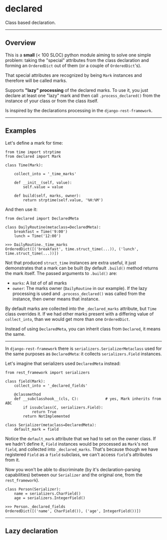 # declared

Class based declaration.

----------

## Overview

This is a **small** (< 100 SLOC) python module aiming to solve one simple problem:
taking the "special" attributes from the class declaration and forming an `OrderedDict`
out of them (or a couple of `OrderedDict`'s).

That special attributes are recognized by being `Mark` instances and therefore will be called marks.

Supports **"lazy" processing** of the declared marks. To use it, you just declare at least one "lazy" mark
and then call `.process_declared()` from the instance of your class or from the class itself.

Is inspired by the declarations processing in the `django-rest-framework`.

---------

## Examples

Let's define a mark for time:

    from time import strptime
    from declared import Mark

    class Time(Mark):

        collect_into = '_time_marks'

        def __init__(self, value):
            self.value = value

        def build(self, marks, owner):
            return strptime(self.value, '%H:%M')

And then use it:

    from declared import DeclaredMeta

    class DailyRoutine(metaclass=DeclaredMeta):
        breakfast = Time('9:00')
        lunch = Time('12:00')
    
    >>> DailyRoutine._time_marks
    OrderedDict([('breakfast', time.struct_time(...)), ('lunch', time.struct_time(...))])

Not that produced `struct_time` instances are extra useful, it just demonstrates that a mark can be built
(by default `.build()` method returns the mark itself. The passed arguments to `.build()` are:

* `marks`: A list of of all marks
* `owner`: The marks owner (`DailyRoutine` in our example).
           If the lazy processing is used and `.process_declared()` was called from the instance,
           then owner means that instance.

By default marks are collected into the `_declared_marks` attribute, but `Time` class overrides it.
If we had other marks present with a differing value of `collect_into`, than we would get more than one
`OrderedDict`.
           
Instead of using `DeclaredMeta`, you can inherit class from `Declared`, it means the same.

---------

In `django-rest-framework` there is `serializers.SerializerMetaclass` used for the same purposes as `DeclaredMeta`:
it collects `serializers.Field` instances.

Let's imagine that serializers used `DeclaredMeta` instead:
    
    from rest_framework import serializers
    
    class field(Mark):
        collect_into = '_declared_fields'
        
        @classmethod
        def __subclasshook__(cls, C):            # yes, Mark inherits from ABC
            if issubclass(C, serializers.Field):
                return True
            return NotImplemented
    
    class Serializer(metaclass=DeclaredMeta):
        default_mark = field

Notice the `default_mark` attribute that we had to set on the owner class.
If we hadn't define it, `Field` instances would be processed as `Mark`'s not `field`,
and collected into `_declared_marks`.
That's because though we have registered `Field` as a `field` subclass, we can't
access `field`'s attributes from it.
        
Now you won't be able to discriminate (by it's declaration-parsing capabilities)
between our `Serializer` and the original one, from the `rest_framework`).

    class Person(Serializer):
        name = serializers.CharField()
        age = serializers.IntegerField()

    >>> Person._declared_fields
    OrderedDict([('name', CharField()), ('age', IntegerField())])
        


----------------

## Lazy declaration
